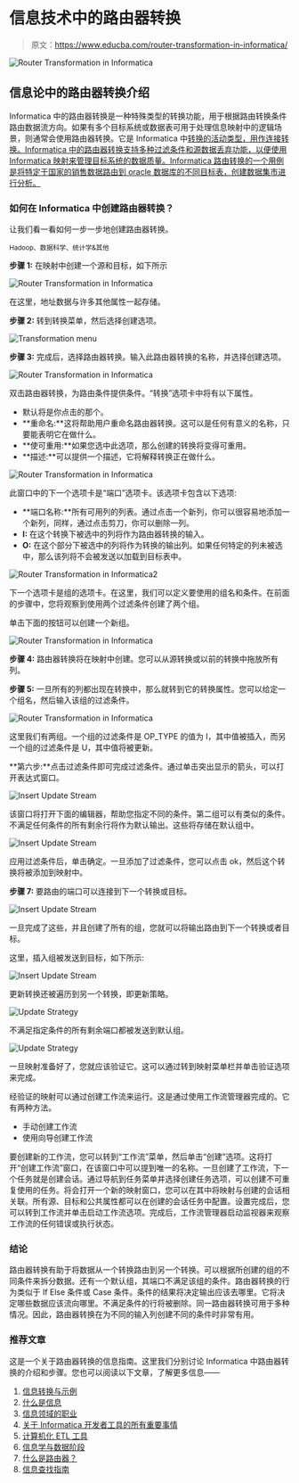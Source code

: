 # 信息技术中的路由器转换

> 原文：<https://www.educba.com/router-transformation-in-informatica/>

![Router Transformation in Informatica](img/6084c5f2a3ad54c2d89a60d07a8e9755.png)



## 信息论中的路由器转换介绍

Informatica 中的路由器转换是一种特殊类型的转换功能，用于根据路由转换条件路由数据流方向。如果有多个目标系统或数据表可用于处理信息映射中的逻辑场景，则通常会使用路由器转换。它是 Informatica 中[转换的活动类型，用作连接转换。Informatica 中的路由器转换支持多种过滤条件和源数据丢弃功能，以便使用 Informatica 映射来管理目标系统的数据质量。Informatica 路由转换的一个用例是将特定于国家的销售数据路由到 oracle 数据库的不同目标表，创建数据集市进行分析。](https://www.educba.com/transformations-in-informatica/)

### 如何在 Informatica 中创建路由器转换？

让我们看一看如何一步一步地创建路由器转换。

<small>Hadoop、数据科学、统计学&其他</small>

**步骤 1:** 在映射中创建一个源和目标，如下所示

![Router Transformation in Informatica](img/fee574e618dbea69dd92606fdf1af3c7.png)



在这里，地址数据与许多其他属性一起存储。

**步骤 2:** 转到转换菜单，然后选择创建选项。

![Transformation menu](img/73b893835a8f7793324ab91d2bfaf52c.png)



**步骤 3:** 完成后，选择路由器转换。输入此路由器转换的名称，并选择创建选项。

![Router Transformation in Informatica](img/686df5c2a1ca553c37e19d5e964d4201.png)



双击路由器转换，为路由条件提供条件。“转换”选项卡中将有以下属性。

*   默认将是你点击的那个。
*   **重命名:**这将帮助用户重命名路由器转换。这可以是任何有意义的名称，只要能表明它在做什么。
*   **使可重用:**如果您选中此选项，那么创建的转换将变得可重用。
*   **描述:**可以提供一个描述，它将解释转换正在做什么。

![Router Transformation in Informatica](img/e7f80a56dda437cc746e25402da53225.png)



此窗口中的下一个选项卡是“端口”选项卡。该选项卡包含以下选项:

*   **端口名称:**所有可用列的列表。通过点击一个新列，你可以很容易地添加一个新列，同样，通过点击剪刀，你可以删除一列。
*   **I:** 在这个转换下被选中的列将作为路由器转换的输入。
*   **O:** 在这个部分下被选中的列将作为转换的输出列。如果任何特定的列未被选中，那么该列将不会被发送以加载到目标表中。

![Router Transformation in Informatica2](img/801de845c20a4cef519de4ea48436762.png)



下一个选项卡是组的选项卡。在这里，我们可以定义要使用的组名和条件。在前面的步骤中，您将观察到使用两个过滤条件创建了两个组。

单击下面的按钮可以创建一个新组。

![Router Transformation in Informatica](img/305917f01df15f4a17458bac093bef90.png)



**步骤 4:** 路由器转换将在映射中创建。您可以从源转换或以前的转换中拖放所有列。

**步骤 5:** 一旦所有的列都出现在转换中，那么就转到它的转换属性。您可以给定一个组名，然后输入该组的过滤条件。

![Router Transformation in Informatica](img/3651ce92867baeafa5979db666dbd496.png)



这里我们有两组。一个组的过滤条件是 OP_TYPE 的值为 I，其中值被插入，而另一个组的过滤条件是 U，其中值将被更新。

**第六步:**点击过滤条件即可完成过滤条件。通过单击突出显示的箭头，可以打开表达式窗口。

![Insert Update Stream](img/760c3cadd6324a2de3d1e0347ebba1d5.png)



该窗口将打开下面的编辑器，帮助您指定不同的条件。第二组可以有类似的条件。不满足任何条件的所有剩余行将作为默认输出。这些将存储在默认组中。

![Insert Update Stream](img/dd3374d1a42acf2979ab86213c2fd3a1.png)



应用过滤条件后，单击确定。一旦添加了过滤条件，您可以点击 ok，然后这个转换将被添加到映射中。

**步骤 7:** 要路由的端口可以连接到下一个转换或目标。

![Insert Update Stream](img/0c048595470fdd42e147c4478c7d58c2.png)



一旦完成了这些，并且创建了所有的组，您就可以将输出路由到下一个转换或者目标。

这里，插入组被发送到目标，如下所示:

![Insert Update Stream](img/1eaadf214eba42cc604de1851723191a.png)



更新转换还被遍历到另一个转换，即更新策略。

![Update Strategy](img/e1a3ffaf3f81b3e8637d3137cec0d2eb.png)



不满足指定条件的所有剩余端口都被发送到默认组。

![Update Strategy](img/42dd7cf6b1674ca6571e88c152d6053e.png)



一旦映射准备好了，您就应该验证它。这可以通过转到映射菜单栏并单击验证选项来完成。

经验证的映射可以通过创建工作流来运行。这是通过使用工作流管理器完成的。它有两种方法。

*   手动创建工作流
*   使用向导创建工作流

要创建新的工作流，您可以转到“工作流”菜单，然后单击“创建”选项。这将打开“创建工作流”窗口，在该窗口中可以提到唯一的名称。一旦创建了工作流，下一个任务就是创建会话。通过导航到任务菜单并选择创建任务选项，可以创建不可重复使用的任务。将会打开一个新的映射窗口，您可以在其中将映射与创建的会话相关联。所有源、目标和公共属性都可以在创建的会话任务中配置。设置完成后，您可以转到工作流并单击启动工作流选项。完成后，工作流管理器启动监视器来观察工作流的任何错误或执行状态。

### 结论

路由器转换有助于将数据从一个转换路由到另一个转换。可以根据所创建的组的不同条件来拆分数据。还有一个默认组，其端口不满足该组的条件。路由器转换的行为类似于 If Else 条件或 Case 条件。条件的结果将决定输出应该去哪里。它将决定哪些数据应该流向哪里。不满足条件的行将被删除。同一路由器转换可用于多种情况。因此，路由器转换在为不同的输入列创建不同的条件时非常有用。

### 推荐文章

这是一个关于路由器转换的信息指南。这里我们分别讨论 Informatica 中路由器转换的介绍和步骤。您也可以阅读以下文章，了解更多信息——

1.  [信息转换与示例](https://www.educba.com/transformations-in-informatica-with-example/)
2.  [什么是信息](https://www.educba.com/what-is-informatica/)
3.  [信息领域的职业](https://www.educba.com/careers-in-informatica/)
4.  [关于 Informatica 开发者工具的所有重要事情](https://www.educba.com/all-about-informatica-developer-tool/)
5.  [计算机化 ETL 工具](https://www.educba.com/informatica-etl-tools/)
6.  [信息学与数据阶段](https://www.educba.com/informatica-vs-datastage/)
7.  [什么是路由器？](https://www.educba.com/what-is-router/)
8.  [信息查找指南](https://www.educba.com/lookup-in-informatica/)





